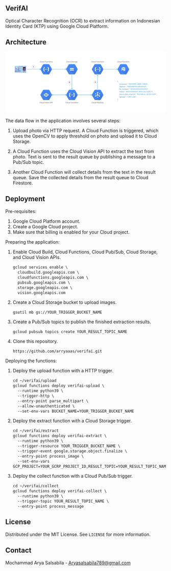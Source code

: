 ## VerifAI

Optical Character Recognition (OCR) to extract information on Indonesian Identity Card (KTP) using Google Cloud Platform.

## Architecture

![](cloud-architecture-diagram.png)

The data flow in the application involves several steps:
1. Upload photo via HTTP request. A Cloud Function is triggered, which uses the OpenCV to apply threshold on photo and upload it to Cloud Storage.

2. A Cloud Function uses the Cloud Vision API to extract the text from photo. Text is sent to the result queue by publishing a message to a Pub/Sub topic.

3. Another Cloud Function will collect details from the text in the result queue. Save the collected details from the result queue to Cloud Firestore.

## Deployment

Pre-requisites:

1. Google Cloud Platform account.
2. Create a Google Cloud project.
3. Make sure that billing is enabled for your Cloud project.

Preparing the application:

1. Enable Cloud Build, Cloud Functions, Cloud Pub/Sub, Cloud Storage, and Cloud Vision APIs.

    ```shell
    gcloud services enable \
      cloudbuild.googleapis.com \
      cloudfunctions.googleapis.com \
      pubsub.googleapis.com \
      storage.googleapis.com \
      vision.googleapis.com
    ```

2. Create a Cloud Storage bucket to upload images.

    ```shell
    gsutil mb gs://YOUR_TRIGGER_BUCKET_NAME
    ```

3. Create a Pub/Sub topics to publish the finished extraction results.

    ```shell
    gcloud pubsub topics create YOUR_RESULT_TOPIC_NAME
    ```

4. Clone this repository.

    ```shell
    https://github.com/arryaaas/verifai.git
    ```

Deploying the functions:

1. Deploy the upload function with a HTTP trigger.

    ```shell
    cd ~/verifai/upload
    gcloud functions deploy verifai-upload \
      --runtime python39 \
      --trigger-http \
      --entry-point parse_multipart \
      --allow-unauthenticated \
      --set-env-vars BUCKET_NAME=YOUR_TRIGGER_BUCKET_NAME
    ```

2. Deploy the extract function with a Cloud Storage trigger.

    ```shell
    cd ~/verifai/extract
    gcloud functions deploy verifai-extract \
      --runtime python39 \
      --trigger-resource YOUR_TRIGGER_BUCKET_NAME \
      --trigger-event google.storage.object.finalize \
      --entry-point process_image \
      --set-env-vars GCP_PROJECT=YOUR_GCRP_PROJECT_ID,RESULT_TOPIC=YOUR_RESULT_TOPIC_NAME
    ```

3. Deploy the collect function with a Cloud Pub/Sub trigger.

    ```shell
    cd ~/verifai/collect
    gcloud functions deploy verifai-collect \
      --runtime python39 \
      --trigger-topic YOUR_RESULT_TOPIC_NAME \
      --entry-point process_message
    ```

## License

Distributed under the MIT License. See `LICENSE` for more information.

## Contact

Mochammad Arya Salsabila - Aryasalsabila789@gmail.com